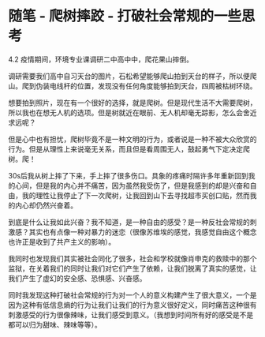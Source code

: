 # 随笔 - 爬树摔跤 - 打破社会常规的一些思考

4.2 疫情期间，环境专业课调研二中高中中，爬花果山摔倒。

调研需要我们高中自习天台的图片，石松希望能够爬山拍到天台的样子，所以便爬山。爬到伪装电线杆的位置，发现没有任何角度能够拍到天台，四周被枯树环绕。

想要拍到照片，现在有一个很好的选择，就是爬树。但是现代生活不大需要爬树，所以我也在想无人机的选项。但是树就近在眼前、无人机却毫无踪影，怎么会舍近求远呢？

但是心中也有担忧，爬树毕竟不是一种文明的行为，或者说是一种不被大众欣赏的行为。但是从理性上来说毫无关系，而且但是看周围无人，鼓起勇气下定决定爬树。爬！

30s后我从树上摔了下来，手上摔了很多伤口。具象的疼痛时隔许多年重新回到我的心间，但是我的内心并不痛苦，因为虽然我受伤了，但是我感到的却是兴奋和自由，我的理性让我停止了下一次爬树，让我回到山下去寻找超市买创口贴，然而我的内心却仍然兴奋着。

到底是什么让我如此兴奋？我不知道，是一种自由的感受？是一种反社会常规的刺激感？其实也有点像一种对暴力的迷恋（很像苏维埃的感觉，我感觉自由这个概念也许正是收到了共产主义的影响）。

我同时也发现我们其实被社会同化了很多，社会和学校就像肖申克的救赎中的那个监狱，在关着我们的同时让我们对它们产生了依赖，让我们脱离了真实的感觉，让我们产生了虚幻的安全感、恐惧感、兴奋感。

同时我发现这种打破社会常规的行为对一个人的意义构建产生了很大意义，一个是因为这种有低信息熵的行为让我们让我们的行为意义很好定义，同时痛苦这种很有刺激感受的行为很像辣味，让我们感受到意义。（我想到时间所有好的感受是不是都可以归为甜味、辣味等等）。